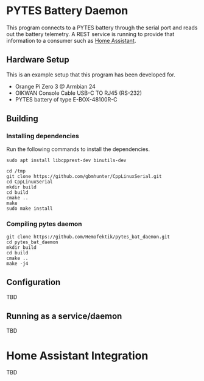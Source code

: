 # PYTES Battery Daemon

This program connects to a PYTES battery through the serial port and reads out the battery telemetry. A REST service is running to provide that information to a consumer such as [Home Assistant](https://www.home-assistant.io/).

## Hardware Setup

This is an example setup that this program has been developed for. 

 * Orange Pi Zero 3 @ Armbian 24
 * OIKWAN Console Cable USB-C TO RJ45 (RS-232)
 * PYTES battery of type E-BOX-48100R-C

## Building

### Installing dependencies

Run the following commands to install the dependencies.

```
sudo apt install libcpprest-dev binutils-dev

cd /tmp
git clone https://github.com/gbmhunter/CppLinuxSerial.git
cd CppLinuxSerial
mkdir build
cd build
cmake ..
make
sudo make install
```

### Compiling pytes daemon

```
git clone https://github.com/Hemofektik/pytes_bat_daemon.git
cd pytes_bat_daemon
mkdir build
cd build
cmake ..
make -j4
```

## Configuration

TBD

## Running as a service/daemon

TBD

# Home Assistant Integration

TBD